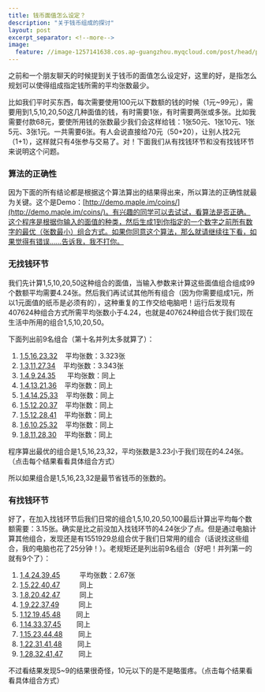 ```yaml
---
title: 钱币面值怎么设定？
description: "关于钱币组成的探讨"
layout: post
excerpt_separator: <!--more-->
image:
  feature: //image-1257141638.cos.ap-guangzhou.myqcloud.com/post/head/photo-1500316124030-4cffa46f10f0.jpeg
---
```


之前和一个朋友聊天的时候提到关于钱币的面值怎么设定好，这里的好，是指怎么规划可以使得组成指定钱所需的平均张数最少。

比如我们平时买东西，每次需要使用100元以下数额的钱的时候（1元~99元），需要用到1,5,10,20,50这几种面值的钱，有时需要1张，有时需要两张或多张。比如我需要付款68元，要使所用钱的张数最少我们会这样给钱：1张50元、1张10元、1张5元、3张1元。一共需要6张。有人会说直接给70元（50+20），让别人找2元（1+1），这样就只有4张参与交易了。对！下面我们从有找钱环节和没有找钱环节来说明这个问题。

<!--more-->

### 算法的正确性

因为下面的所有结论都是根据这个算法算出的结果得出来，所以算法的正确性就最为关键。这个是Demo：[http://demo.maple.im/coins/](http://demo.maple.im/coins/)。有兴趣的同学可以去试试，看算法是否正确。这个程序是根据你输入的面值的种类，然后生成1到你指定的一个数字之前所有数字的最优（张数最小）组合方式。如果你同意这个算法，那么就请继续往下看，如果觉得有错误……告诉我，我不打你。

### 无找钱环节

我们先计算1,5,10,20,50这种组合的面值，当输入参数来计算这些面值组合组成99个数额平均需要4.24张。然后我们再试试其他所有组合（因为你需要组成1元，所以1元面值的纸币是必须有的），这种重复的工作交给电脑吧！运行后发现有407624种组合方式所需平均张数小于4.24，也就是407624种组合优于我们现在生活中所用的组合1,5,10,20,50。

下面列出前9名组合（第十名并列太多就算了）：

1. [1,5,16,23,32](http://demo.maple.im/coins/?1,5,16,23,32)    平均张数：3.323张
2. [1,3,11,27,34](http://demo.maple.im/coins/?1,3,11,27,34)    平均张数：3.343张
3. [1,4,9,24,35](http://demo.maple.im/coins/?1,4,9,24,35)      平均张数：同上
4. [1,4,13,21,36](http://demo.maple.im/coins/?1,4,13,21,36)    平均张数：同上
5. [1,4,14,25,33](http://demo.maple.im/coins/?1,4,14,25,33)    平均张数：同上
6. [1,5,12,20,37](http://demo.maple.im/coins/?1,5,12,20,37)    平均张数：同上
7. [1,5,12,28,41](http://demo.maple.im/coins/?1,5,12,28,41)    平均张数：同上
8. [1,6,10,25,32](http://demo.maple.im/coins/?1,6,10,25,32)    平均张数：同上
9. [1,8,11,28,30](http://demo.maple.im/coins/?1,8,11,28,30)    平均张数：同上

程序算出最优的组合是1,5,16,23,32，平均张数是3.23小于我们现在的4.24张。（点击每个结果看看具体组合方式）

所以如果组合是1,5,16,23,32是最节省钱币的张数的。

### 有找钱环节

好了，在加入找钱环节后我们日常的组合1,5,10,20,50,100最后计算出平均每个数额需要：3.15张。确实是比之前没加入找钱环节的4.24张少了点。但是通过电脑计算其他组合，发现还是有1551929总组合优于我们日常用的组合（话说找这些组合，我的电脑也花了25分钟！）。老规矩还是列出前9名组合（好吧！并列第一的就有9个了）：

1. [1,4,24,39,45](http://demo.maple.im/coins/?1,4,24,39,45)          平均张数：2.67张
2. [1,5,22,40,47](http://demo.maple.im/coins/?1,5,22,40,47)          同上
3. [1,8,20,42,47](http://demo.maple.im/coins/?1,8,20,42,47)          同上
4. [1,9,22,37,49](http://demo.maple.im/coins/?1,9,22,37,49)          同上
5. [1,12,19,45,48](http://demo.maple.im/coins/?1,12,19,45,48)        同上
6. [1,14,33,37,45](http://demo.maple.im/coins/?1,14,33,37,45)        同上
7. [1,15,23,44,48](http://demo.maple.im/coins/?1,15,23,44,48)        同上
8. [1,22,31,41,48](http://demo.maple.im/coins/?1,22,31,41,48)        同上
9. [1,28,32,41,47](http://demo.maple.im/coins/?1,28,32,41,47)        同上

不过看结果发现5~9的结果很奇怪，10元以下的是不是略蛋疼。（点击每个结果看看具体组合方式）
